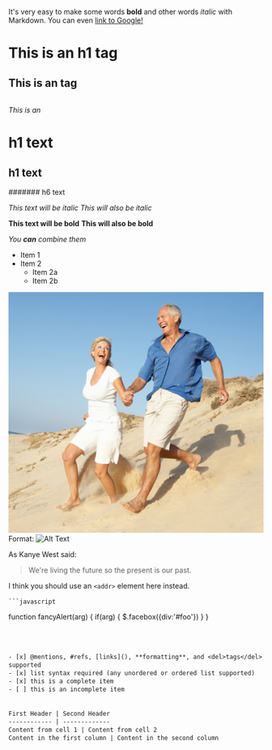 It's very easy to make some words **bold** and other words *italic* with Markdown. You can even [link to Google!](http://google.com)


# <h1>This is an h1 tag</h1>
## <h2>This is an tag</h2>
###### <h6> This is an </h6>


# h1 text
## h1 text
####### h6 text



*This text will be italic*
_This will also be italic_

**This text will be bold**
__This will also be bold__

_You **can** combine them_



* Item 1
* Item 2
  * Item 2a
  * Item 2b



![GitHub Logo](img/test.jpg)
Format: ![Alt Text](url)



As Kanye West said:

> We're living the future so
> the present is our past.




I think you should use an
`<addr>` element here instead.



	```javascript
function fancyAlert(arg) {
  if(arg) {
    $.facebox({div:'#foo'})
  }
}
```



- [x] @mentions, #refs, [links](), **formatting**, and <del>tags</del> supported
- [x] list syntax required (any unordered or ordered list supported)
- [x] this is a complete item
- [ ] this is an incomplete item


First Header | Second Header
------------ | -------------
Content from cell 1 | Content from cell 2
Content in the first column | Content in the second column






